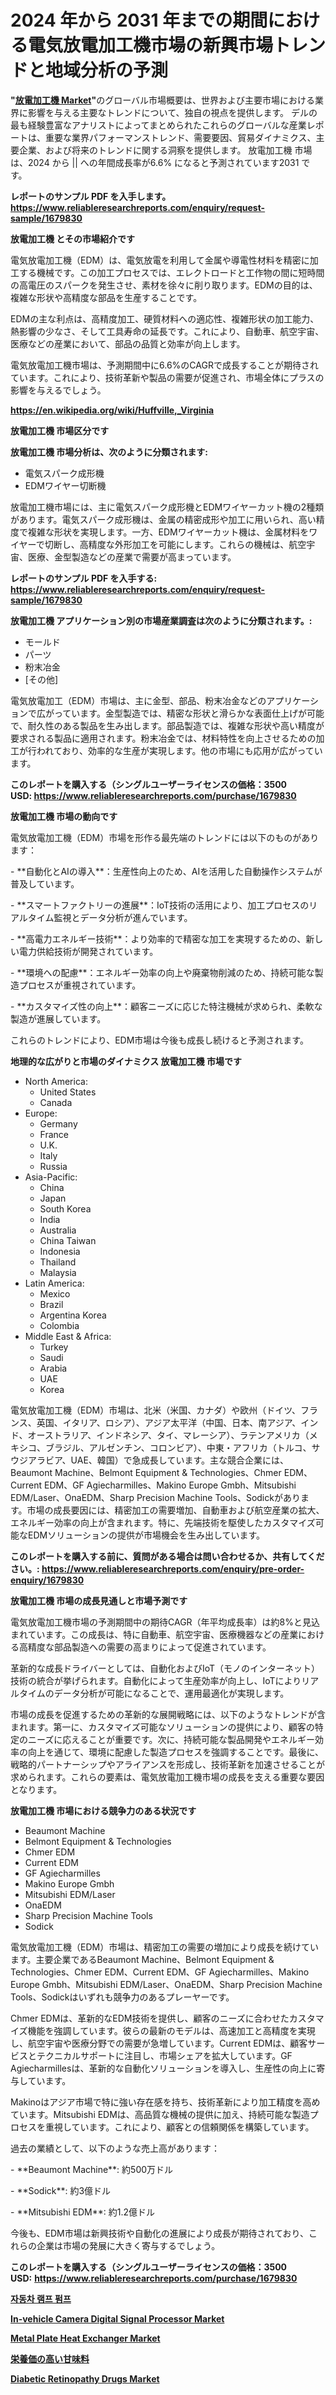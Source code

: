 <p><h1>2024 年から 2031 年までの期間における電気放電加工機市場の新興市場トレンドと地域分析の予測</h1></p><p><strong>"<a href="https://www.reliableresearchreports.com/electric-discharge-machine-r1679830">放電加工機 Market</a>"</strong>のグローバル市場概要は、世界および主要市場における業界に影響を与える主要なトレンドについて、独自の視点を提供します。 デルの最も経験豊富なアナリストによってまとめられたこれらのグローバルな産業レポートは、重要な業界パフォーマンストレンド、需要要因、貿易ダイナミクス、主要企業、および将来のトレンドに関する洞察を提供します。 放電加工機 市場は、2024 から || への年間成長率が6.6% になると予測されています2031 です。</p>
<p><strong>レポートのサンプル PDF を入手します。</strong><strong><a href="https://www.reliableresearchreports.com/enquiry/request-sample/1679830">https://www.reliableresearchreports.com/enquiry/request-sample/1679830</a></strong></p>
<p><strong>放電加工機 とその市場紹介です</strong></p>
<p><p>電気放電加工機（EDM）は、電気放電を利用して金属や導電性材料を精密に加工する機械です。この加工プロセスでは、エレクトロードと工作物の間に短時間の高電圧のスパークを発生させ、素材を徐々に削り取ります。EDMの目的は、複雑な形状や高精度な部品を生産することです。</p><p>EDMの主な利点は、高精度加工、硬質材料への適応性、複雑形状の加工能力、熱影響の少なさ、そして工具寿命の延長です。これにより、自動車、航空宇宙、医療などの産業において、部品の品質と効率が向上します。</p><p>電気放電加工機市場は、予測期間中に6.6%のCAGRで成長することが期待されています。これにより、技術革新や製品の需要が促進され、市場全体にプラスの影響を与えるでしょう。</p><a href="https://en.wikipedia.org/wiki/Huffville,_Virginia"></a></p>
<p><strong><a href="https://en.wikipedia.org/wiki/Huffville,_Virginia">https://en.wikipedia.org/wiki/Huffville,_Virginia</a></strong></p>
<p><strong>放電加工機&nbsp;市場区分です</strong><strong></strong></p>
<p><strong>放電加工機 市場分析は、次のように分類されます:</strong>&nbsp;</p>
<p><ul><li>電気スパーク成形機</li><li>EDMワイヤー切断機</li></ul></p>
<p><p>放電加工機市場には、主に電気スパーク成形機とEDMワイヤーカット機の2種類があります。電気スパーク成形機は、金属の精密成形や加工に用いられ、高い精度で複雑な形状を実現します。一方、EDMワイヤーカット機は、金属材料をワイヤーで切断し、高精度な外形加工を可能にします。これらの機械は、航空宇宙、医療、金型製造などの産業で需要が高まっています。</p></p>
<p><strong>レポートのサンプル PDF を入手する: <a href="https://www.reliableresearchreports.com/enquiry/request-sample/1679830">https://www.reliableresearchreports.com/enquiry/request-sample/1679830</a></strong></p>
<p><strong> 放電加工機 アプリケーション別の市場産業調査は次のように分類されます。:</strong></p>
<p><ul><li>モールド</li><li>パーツ</li><li>粉末冶金</li><li>[その他]</li></ul></p>
<p><p>電気放電加工（EDM）市場は、主に金型、部品、粉末冶金などのアプリケーションで広がっています。金型製造では、精密な形状と滑らかな表面仕上げが可能で、耐久性のある製品を生み出します。部品製造では、複雑な形状や高い精度が要求される製品に適用されます。粉末冶金では、材料特性を向上させるための加工が行われており、効率的な生産が実現します。他の市場にも応用が広がっています。</p></p>
<p><strong>このレポートを購入する（シングルユーザーライセンスの価格：3500 USD:</strong><strong>&nbsp;<a href="https://www.reliableresearchreports.com/purchase/1679830">https://www.reliableresearchreports.com/purchase/1679830</a></strong></p>
<p><strong>放電加工機 市場の動向です</strong></p>
<p><p>電気放電加工機（EDM）市場を形作る最先端のトレンドには以下のものがあります：</p><p>- **自動化とAIの導入**：生産性向上のため、AIを活用した自動操作システムが普及しています。</p><p>- **スマートファクトリーの進展**：IoT技術の活用により、加工プロセスのリアルタイム監視とデータ分析が進んでいます。</p><p>- **高電力エネルギー技術**：より効率的で精密な加工を実現するための、新しい電力供給技術が開発されています。</p><p>- **環境への配慮**：エネルギー効率の向上や廃棄物削減のため、持続可能な製造プロセスが重視されています。</p><p>- **カスタマイズ性の向上**：顧客ニーズに応じた特注機械が求められ、柔軟な製造が進展しています。</p><p>これらのトレンドにより、EDM市場は今後も成長し続けると予測されます。</p></p>
<p><strong>地理的な広がりと市場のダイナミクス 放電加工機 市場です</strong></p>
<p><ul>
    <li>
        North America:
        <ul>
            <li>United States</li>
            <li>Canada</li>
        </ul>
    </li>
    <li>
        Europe:
        <ul>
            <li>Germany</li>
            <li>France</li>
            <li>U.K.</li>
            <li>Italy</li>
            <li>Russia</li>
        </ul>
    </li>
    <li>
        Asia-Pacific:
        <ul>
            <li>China</li>
            <li>Japan</li>
            <li>South Korea</li>
            <li>India</li>
            <li>Australia</li>
            <li>China Taiwan</li>
            <li>Indonesia</li>
            <li>Thailand</li>
            <li>Malaysia</li>
        </ul>
    </li>
    <li>
        Latin America:
        <ul>
            <li>Mexico</li>
            <li>Brazil</li>
            <li>Argentina Korea</li>
            <li>Colombia</li>
        </ul>
    </li>
    <li>
        Middle East & Africa:
        <ul>
            <li>Turkey</li>
            <li>Saudi</li>
            <li>Arabia</li>
            <li>UAE</li>
            <li>Korea</li>
        </ul>
    </li>
    </ul></p>
<p><p>電気放電加工機（EDM）市場は、北米（米国、カナダ）や欧州（ドイツ、フランス、英国、イタリア、ロシア）、アジア太平洋（中国、日本、南アジア、インド、オーストラリア、インドネシア、タイ、マレーシア）、ラテンアメリカ（メキシコ、ブラジル、アルゼンチン、コロンビア）、中東・アフリカ（トルコ、サウジアラビア、UAE、韓国）で急成長しています。主な競合企業には、Beaumont Machine、Belmont Equipment & Technologies、Chmer EDM、Current EDM、GF Agiecharmilles、Makino Europe Gmbh、Mitsubishi EDM/Laser、OnaEDM、Sharp Precision Machine Tools、Sodickがあります。市場の成長要因には、精密加工の需要増加、自動車および航空産業の拡大、エネルギー効率の向上が含まれます。特に、先端技術を駆使したカスタマイズ可能なEDMソリューションの提供が市場機会を生み出しています。</p></p>
<p><strong>このレポートを購入する前に、質問がある場合は問い合わせるか、共有してください。:&nbsp;<a href="https://www.reliableresearchreports.com/enquiry/pre-order-enquiry/1679830">https://www.reliableresearchreports.com/enquiry/pre-order-enquiry/1679830</a></strong></p>
<p><strong>放電加工機 市場の成長見通しと市場予測です</strong></p>
<p><p>電気放電加工機市場の予測期間中の期待CAGR（年平均成長率）は約8%と見込まれています。この成長は、特に自動車、航空宇宙、医療機器などの産業における高精度な部品製造への需要の高まりによって促進されています。</p><p>革新的な成長ドライバーとしては、自動化およびIoT（モノのインターネット）技術の統合が挙げられます。自動化によって生産効率が向上し、IoTによりリアルタイムのデータ分析が可能になることで、運用最適化が実現します。</p><p>市場の成長を促進するための革新的な展開戦略には、以下のようなトレンドが含まれます。第一に、カスタマイズ可能なソリューションの提供により、顧客の特定のニーズに応えることが重要です。次に、持続可能な製品開発やエネルギー効率の向上を通じて、環境に配慮した製造プロセスを強調することです。最後に、戦略的パートナーシップやアライアンスを形成し、技術革新を加速させることが求められます。これらの要素は、電気放電加工機市場の成長を支える重要な要因となります。</p></p>
<p><strong>放電加工機 市場における競争力のある状況です</strong></p>
<p><ul><li>Beaumont Machine</li><li>Belmont Equipment & Technologies</li><li>Chmer EDM</li><li>Current EDM</li><li>GF Agiecharmilles</li><li>Makino Europe Gmbh</li><li>Mitsubishi EDM/Laser</li><li>OnaEDM</li><li>Sharp Precision Machine Tools</li><li>Sodick</li></ul></p>
<p><p>電気放電加工機（EDM）市場は、精密加工の需要の増加により成長を続けています。主要企業であるBeaumont Machine、Belmont Equipment & Technologies、Chmer EDM、Current EDM、GF Agiecharmilles、Makino Europe Gmbh、Mitsubishi EDM/Laser、OnaEDM、Sharp Precision Machine Tools、Sodickはいずれも競争力のあるプレーヤーです。</p><p>Chmer EDMは、革新的なEDM技術を提供し、顧客のニーズに合わせたカスタマイズ機能を強調しています。彼らの最新のモデルは、高速加工と高精度を実現し、航空宇宙や医療分野での需要が急増しています。Current EDMは、顧客サービスとテクニカルサポートに注目し、市場シェアを拡大しています。GF Agiecharmillesは、革新的な自動化ソリューションを導入し、生産性の向上に寄与しています。</p><p>Makinoはアジア市場で特に強い存在感を持ち、技術革新により加工精度を高めています。Mitsubishi EDMは、高品質な機械の提供に加え、持続可能な製造プロセスを重視しています。これにより、顧客との信頼関係を構築しています。</p><p>過去の業績として、以下のような売上高があります：</p><p>- **Beaumont Machine**: 約500万ドル</p><p>- **Sodick**: 約3億ドル</p><p>- **Mitsubishi EDM**: 約1.2億ドル</p><p>今後も、EDM市場は新興技術や自動化の進展により成長が期待されており、これらの企業は市場の発展に大きく寄与するでしょう。</p></p>
<p><strong>このレポートを購入する（シングルユーザーライセンスの価格：3500 USD:</strong>&nbsp;<strong><a href="https://www.reliableresearchreports.com/purchase/1679830">https://www.reliableresearchreports.com/purchase/1679830</a></strong></p>
<p><strong><p><a href="https://medium.com/@iansanftyord09878/%EC%84%B8%EA%B3%84-automotive-lamp-pumps-market-%EC%9D%80-2024%EC%97%90%EC%84%9C-2031%EB%A1%9C-%EC%97%B0%ED%8F%89%EA%B7%A0-%EC%A6%9D%EA%B0%80%EC%9C%A8%EC%9D%84-%EB%B3%B4%EC%9D%BC-%EA%B2%83%EC%9C%BC%EB%A1%9C-%EC%98%88%EC%83%81%EB%90%A9%EB%8B%88%EB%8B%A4-6e37459a9b0e">자동차 램프 펌프</a></p><p><a href="https://issuu.com/reportprime-2/docs/in-vehicle-camera-digital-signal-pr_9774e6dd516e8a">In-vehicle Camera Digital Signal Processor Market</a></p><p><a href="https://github.com/WillowBruen/Market-Research-Report-List-1/blob/main/metal-plate-heat-exchanger-market.md">Metal Plate Heat Exchanger Market</a></p><p><a href="https://github.com/mohamedbakry57/Market-Research-Report-List-6/blob/main/61338277868.md">栄養価の高い甘味料</a></p><p><a href="https://www.linkedin.com/pulse/insights-diabetic-retinopathy-drugs-industry-market-financial-xk9oc?trackingId=HpS1QJ4OSvOR0YrrkjHrFw%3D%3D">Diabetic Retinopathy Drugs Market</a></p></strong></p>